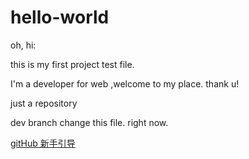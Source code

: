 # hello-world
oh, hi:

this is my first project test file.

I'm a developer for web ,welcome to my place.
thank u!

just a repository

dev branch change this file.
right now.

[gitHub 新手引导](https://guides.github.com/activities/hello-world/)
